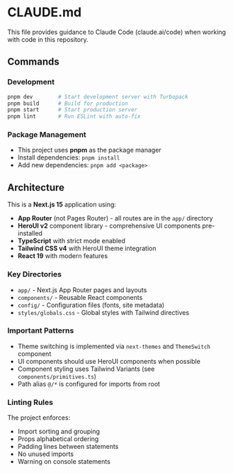# CLAUDE.md

This file provides guidance to Claude Code (claude.ai/code) when working with code in this repository.

## Commands

### Development

```bash
pnpm dev        # Start development server with Turbopack
pnpm build      # Build for production
pnpm start      # Start production server
pnpm lint       # Run ESLint with auto-fix
```

### Package Management

- This project uses **pnpm** as the package manager
- Install dependencies: `pnpm install`
- Add new dependencies: `pnpm add <package>`

## Architecture

This is a **Next.js 15** application using:

- **App Router** (not Pages Router) - all routes are in the `app/` directory
- **HeroUI v2** component library - comprehensive UI components pre-installed
- **TypeScript** with strict mode enabled
- **Tailwind CSS v4** with HeroUI theme integration
- **React 19** with modern features

### Key Directories

- `app/` - Next.js App Router pages and layouts
- `components/` - Reusable React components
- `config/` - Configuration files (fonts, site metadata)
- `styles/globals.css` - Global styles with Tailwind directives

### Important Patterns

- Theme switching is implemented via `next-themes` and `ThemeSwitch` component
- UI components should use HeroUI components when possible
- Component styling uses Tailwind Variants (see `components/primitives.ts`)
- Path alias `@/*` is configured for imports from root

### Linting Rules

The project enforces:

- Import sorting and grouping
- Props alphabetical ordering
- Padding lines between statements
- No unused imports
- Warning on console statements
